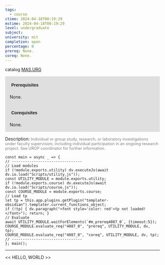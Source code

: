 ```yaml
---
tags:
  - course
ctime: 2024-04-18T00:19:29
mstime: 2024-04-18T00:19:29
level: undergraduate
subject: 
university: mit
completion: open
percentage: 0
prereq: None.
coreq: None.
---
```


catalog [MAS.URG](http://student.mit.edu/catalog/mMASa.html#MAS.URG)

<span style="display: block; padding: 15px; background-color: rgb(100, 100, 100, 0.2);"><font id="m_prereq4087_0" style="display: block; font-family: Arial, sans-serif; font-weight: bold; padding: 5px">Prerequisites</font><br><span id="prereq4087_0">None.</span></span>
<span style="display: block; padding: 15px; background-color: rgb(100, 100, 100, 0.2);"><font id="m_coreq4087_0" style="display: block; font-family: Arial, sans-serif; font-weight: bold; padding: 5px">Corequisites</font><br><span id="coreq4087_0">None.</span></span>

<font style="">Description:</font>
<font style="color: grey; font-size: 0.8rem;">Individual or group study, research, or laboratory investigations under faculty supervision, including individual participation in an ongoing research project. See UROP coordinator for further information.</font>

```dataviewjs
const main = async _ => {
// --------------------------------
// Load modules
if (!module.exports.utility) dv.executeJs(await dv.io.load("Scripts/utility.js"));
const UTILITY_MODULE = module.exports.utility;
if (!module.exports.course) dv.executeJs(await dv.io.load("Scripts/course.js"));
const COURSE_MODULE = module.exports.course;
// Load tp
let tp = this.app.plugins.getPlugin("templater-obsidian").templater.current_functions_object;
if (!tp) { dv.paragraph("<font style='color: red'>tp not loaded!</font>"); return; }
// Evaluate
await UTILITY_MODULE.waitForElements(`#m_prereq4087_0`, {timeout:5});
COURSE_MODULE.evaluate_req("4087_0", "prereq", UTILITY_MODULE, dv, tp);
COURSE_MODULE.evaluate_req("4087_0", "coreq", UTILITY_MODULE, dv, tp);
// --------------------------------
}; main();
```

---

<< HELLO, WORLD >>
